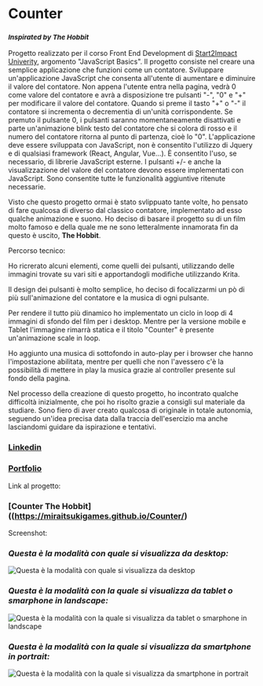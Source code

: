 # Counter 
### <sub>*Inspirated by The Hobbit*</sub>

Progetto realizzato per il corso Front End Development di [Start2Impact Univerity](https://www.start2impact.it/master/), argomento "JavaScript Basics". Il progetto consiste nel creare una semplice applicazione che funzioni come un contatore. Sviluppare un'applicazione JavaScript che consenta all'utente di aumentare e diminuire il valore del contatore. Non appena l'utente entra nella pagina, vedrà 0 come valore del contatore e avrà a disposizione tre pulsanti "-", "0" e "+" per modificare il valore del contatore. Quando si preme il tasto "+" o "-" il contatore si incrementa  o decrementia di un'unità corrispondente. Se premuto il pulsante 0, i pulsanti saranno momentaneamente disattivati e parte un'animazione blink testo del contatore che si colora di rosso e il numero del contatore ritorna al punto di partenza, cioè lo "0". L'applicazione deve essere sviluppata con JavaScript, non è consentito l'utilizzo di Jquery e di qualsiasi framework (React, Angular, Vue...). È consentito l'uso, se necessario, di librerie JavaScript esterne. I pulsanti +/- e anche la visualizzazione del valore del contatore devono essere implementati con JavaScript. Sono consentite tutte le funzionalità aggiuntive ritenute necessarie.

Visto che questo progetto ormai è stato svlippuato tante volte, ho pensato di fare qualcosa di diverso dal classico contatore, implementato ad esso qualche animazione e suono. Ho deciso di basare il progetto su di un film molto famoso e della quale me ne sono letteralmente innamorata fin da questo è uscito, **The Hobbit**. 

Percorso tecnico:

Ho ricrerato alcuni elementi, come quelli dei pulsanti, utilizzando delle immagini trovate su vari siti e apportandogli modifiche utilizzando Krita.

Il design dei pulsanti è molto semplice, ho deciso di focalizzarmi un pò di più sull'animazione del contatore e la musica di ogni pulsante.

Per rendere il tutto più dinamico ho implementato un ciclo in loop di 4 immagini di sfondo del film per i desktop. Mentre per la versione mobile e Tablet l'immagine rimarrà statica e il titolo "Counter" è presente un'animazione scale in loop.

Ho aggiunto una musica di sottofondo in auto-play per i browser che hanno l'impostazione abilitata, mentre per quelli che non l'avessero c'è la possibilità di mettere in play la musica grazie al controller presente sul fondo della pagina.  

Nel processo della creazione di questo progetto, ho incontrato qualche difficoltà inizialmente, che poi ho risolto grazie a consigli sul materiale da studiare. Sono fiero di aver creato qualcosa di originale in totale autonomia, seguendo un'idea precisa data dalla traccia dell'esercizio ma anche lasciandomi guidare da ispirazione e tentativi.

### [Linkedin]([https://www.linkedin.com/in/samantamancini/])

### [Portfolio](https://miraitsukigames.github.io/)

Link al progetto:
### [Counter The Hobbit]((https://miraitsukigames.github.io/Counter/)


Screenshot:
### *Questa è la modalità con quale si visualizza da desktop:*
![Questa è la modalità con quale si visualizza da desktop](/assets/img/screenshot1.png)
### *Questa è la modalità con la quale si visualizza da tablet o smarphone in landscape:*
![Questa è la modalità con la quale si visualizza da tablet o smarphone in landscape](/assets/img/screenshot2.png)
### *Questa è la modalità con la quale si visualizza da smartphone in portrait:*
![Questa è la modalità con la quale si visualizza da smartphone in portrait](/assets/img/screenshot3.png)
